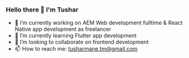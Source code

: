 ### Hello there 👋 I'm Tushar

- 🔭 I’m currently working on AEM Web development fulltime & React Native app development as freelancer 
- 🌱 I’m currently learning Flutter app development
- 👯 I’m looking to collaborate on frontend development
- 📫 How to reach me: tusharmane.tm@gmail.com
